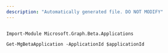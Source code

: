 ```yaml
---
description: "Automatically generated file. DO NOT MODIFY"
---
```


```powershellv2

Import-Module Microsoft.Graph.Beta.Applications

Get-MgBetaApplication -ApplicationId $applicationId

```